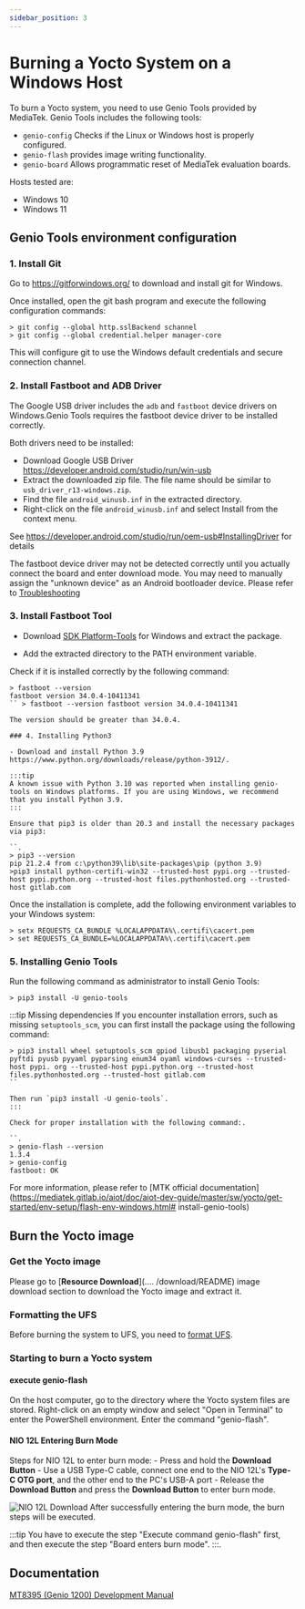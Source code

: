 ```yaml
---
sidebar_position: 3
---
```


# Burning a Yocto System on a Windows Host

To burn a Yocto system, you need to use Genio Tools provided by MediaTek. Genio Tools includes the following tools:

- `genio-config` Checks if the Linux or Windows host is properly configured.
- `genio-flash` provides image writing functionality.
- `genio-board` Allows programmatic reset of MediaTek evaluation boards.

Hosts tested are:

- Windows 10
- Windows 11

## Genio Tools environment configuration

### 1. Install Git

Go to https://gitforwindows.org/ to download and install git for Windows.

Once installed, open the git bash program and execute the following configuration commands:

```
> git config --global http.sslBackend schannel
> git config --global credential.helper manager-core
```

This will configure git to use the Windows default credentials and secure connection channel.

### 2. Install Fastboot and ADB Driver

The Google USB driver includes the `adb` and `fastboot` device drivers on Windows.Genio Tools requires the fastboot device driver to be installed correctly.

Both drivers need to be installed:

- Download Google USB Driver https://developer.android.com/studio/run/win-usb
- Extract the downloaded zip file. The file name should be similar to `usb_driver_r13-windows.zip`.
- Find the file `android_winusb.inf` in the extracted directory.
- Right-click on the file `android_winusb.inf` and select Install from the context menu.

See https://developer.android.com/studio/run/oem-usb#InstallingDriver for details

The fastboot device driver may not be detected correctly until you actually connect the board and enter download mode. You may need to manually assign the "unknown device" as an Android bootloader device. Please refer to [Troubleshooting](https://mediatek.gitlab.io/aiot/doc/aiot-dev-guide/master/sw/yocto/get-started/flash/flash-troubleshoot-windows.html#)

### 3. Install Fastboot Tool

- Download [SDK Platform-Tools](https://developer.android.com/studio/releases/platform-tools) for Windows and extract the package.

- Add the extracted directory to the PATH environment variable.

Check if it is installed correctly by the following command:

```
> fastboot --version
fastboot version 34.0.4-10411341
`` > fastboot --version fastboot version 34.0.4-10411341

The version should be greater than 34.0.4.

### 4. Installing Python3

- Download and install Python 3.9 https://www.python.org/downloads/release/python-3912/.

:::tip
A known issue with Python 3.10 was reported when installing genio-tools on Windows platforms. If you are using Windows, we recommend that you install Python 3.9.
:::

Ensure that pip3 is older than 20.3 and install the necessary packages via pip3:

``.
> pip3 --version
pip 21.2.4 from c:\python39\lib\site-packages\pip (python 3.9)
>pip3 install python-certifi-win32 --trusted-host pypi.org --trusted-host pypi.python.org --trusted-host files.pythonhosted.org --trusted- host gitlab.com
```

Once the installation is complete, add the following environment variables to your Windows system:

```
> setx REQUESTS_CA_BUNDLE %LOCALAPPDATA%\.certifi\cacert.pem
> set REQUESTS_CA_BUNDLE=%LOCALAPPDATA%\.certifi\cacert.pem
```

### 5. Installing Genio Tools

Run the following command as administrator to install Genio Tools:

```
> pip3 install -U genio-tools
```

:::tip
Missing dependencies
If you encounter installation errors, such as missing `setuptools_scm`, you can first install the package using the following command:

```
> pip3 install wheel setuptools_scm gpiod libusb1 packaging pyserial pyftdi pyusb pyyaml pyparsing enum34 oyaml windows-curses --trusted-host pypi. org --trusted-host pypi.python.org --trusted-host files.pythonhosted.org --trusted-host gitlab.com
``

Then run `pip3 install -U genio-tools`.
:::

Check for proper installation with the following command:.

``.
> genio-flash --version
1.3.4
> genio-config
fastboot: OK
```

For more information, please refer to [MTK official documentation](https://mediatek.gitlab.io/aiot/doc/aiot-dev-guide/master/sw/yocto/get-started/env-setup/flash-env-windows.html# install-genio-tools)

## Burn the Yocto image

### Get the Yocto image

Please go to [**Resource Download**](.... /download/README) image download section to download the Yocto image and extract it.

### Formatting the UFS

Before burning the system to UFS, you need to [format UFS](/nio/nio12l/installation/format-ufs).

### Starting to burn a Yocto system

#### execute genio-flash

On the host computer, go to the directory where the Yocto system files are stored. Right-click on an empty window and select "Open in Terminal" to enter the PowerShell environment.
Enter the command "genio-flash".

#### NIO 12L Entering Burn Mode

Steps for NIO 12L to enter burn mode: - Press and hold the **Download Button** - Use a USB Type-C cable, connect one end to the NIO 12L's **Type-C OTG port**, and the other end to the PC's USB-A port - Release the **Download Button** and press the **Download Button** to enter burn mode.

![NIO 12L Download](/img/nio/nio12l/n12l_download.webp)
After successfully entering the burn mode, the burn steps will be executed.

:::tip
You have to execute the step "Execute command genio-flash" first, and then execute the step "Board enters burn mode".
:::.

## Documentation

[MT8395 (Genio 1200) Development Manual](https://mediatek.gitlab.io/aiot/doc/aiot-dev-guide/master/hw/mt8395-soc.html)
